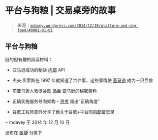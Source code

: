 <!--yml

分类：未分类

日期：2024-05-18 05:44:54

-->

# 平台与狗粮 | 交易桌旁的故事

> 来源：[`mdavey.wordpress.com/2014/12/10/platform-and-dog-food/#0001-01-01`](https://mdavey.wordpress.com/2014/12/10/platform-and-dog-food/#0001-01-01)

## 平台与狗粮

旧的但有趣的阅读材料：

+   亚马逊成功的秘诀 [内部](http://apievangelist.com/2012/01/12/the-secret-to-amazons-success-internal-apis/) API

+   杰夫·贝索斯在 1997 年就知道了六件事，这些事情使 [亚马逊](http://www.forbes.com/sites/ericjackson/2011/11/16/6-things-jeff-bezos-knew-back-in-1997-that-made-amazon-a-gorilla/) 成为一只巨兽

+   前亚马逊人敦促谷歌 [品尝](http://www.infoworld.com/article/2620780/service-oriented-architecture/ex-amazonian-urges-google-to-sample-amazon-s-secret-sauce.html) 亚马逊的秘密酱料

+   正确实施服务导向架构 – [思考](http://java.dzone.com/articles/getting-soa-right-%E2%80%93-thinking) 超出“正确角度”

+   谷歌工程师意外分享了他关于谷歌+平台的[内部](http://siliconangle.com/furrier/2011/10/12/google-engineer-accidently-shares-his-internal-memo-about-google-platform/)备忘录

~ mdavey 于 2014 年 12 月 10 日

发布在 [敏捷](https://mdavey.wordpress.com/category/agile/) 分类下
